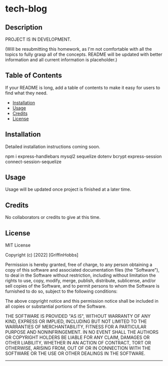 # tech-blog

## Description

PROJECT IS IN DEVELOPMENT.

(Will be resubmitting this homework, as I'm not comfortable with all the topics to fully grasp all of the concepts. README will be updated with better information and all current information is placeholder.)

## Table of Contents

If your README is long, add a table of contents to make it easy for users to find what they need.

- [Installation](#installation)
- [Usage](#usage)
- [Credits](#credits)
- [License](#license)

## Installation

Detailed installation instructions coming soon.

npm i express-handlebars mysql2 sequelize dotenv bcrypt express-session connect-session-sequelize

## Usage

Usage will be updated once project is finished at a later time.

## Credits

No collaborators or credits to give at this time.

## License

MIT License

Copyright (c) [2022] [GriffinHobbs]

Permission is hereby granted, free of charge, to any person obtaining a copy
of this software and associated documentation files (the "Software"), to deal
in the Software without restriction, including without limitation the rights
to use, copy, modify, merge, publish, distribute, sublicense, and/or sell
copies of the Software, and to permit persons to whom the Software is
furnished to do so, subject to the following conditions:

The above copyright notice and this permission notice shall be included in all
copies or substantial portions of the Software.

THE SOFTWARE IS PROVIDED "AS IS", WITHOUT WARRANTY OF ANY KIND, EXPRESS OR
IMPLIED, INCLUDING BUT NOT LIMITED TO THE WARRANTIES OF MERCHANTABILITY,
FITNESS FOR A PARTICULAR PURPOSE AND NONINFRINGEMENT. IN NO EVENT SHALL THE
AUTHORS OR COPYRIGHT HOLDERS BE LIABLE FOR ANY CLAIM, DAMAGES OR OTHER
LIABILITY, WHETHER IN AN ACTION OF CONTRACT, TORT OR OTHERWISE, ARISING FROM,
OUT OF OR IN CONNECTION WITH THE SOFTWARE OR THE USE OR OTHER DEALINGS IN THE
SOFTWARE.

---
